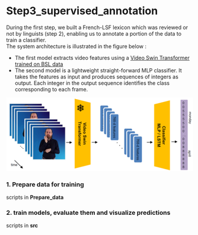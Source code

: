 # Step3_supervised_annotation
During the first step, we built a French-LSF lexicon which was reviewed or not by linguists (step 2), enabling us to annotate a portion of the data to train a classifier.  
The system architecture is illustrated in the figure below :  
- The first model extracts video features using a [Video Swin Transformer trained on BSL data](https://github.com/prajwalkr/transpellers)
-  The second model is a lightweight straight-forward MLP classifier. It takes the features as input and produces sequences of integers as output. Each integer in the output sequence identifies the class corresponding to each frame.

![schema](archi.png "Model Architecture")

### 1. Prepare data for training
scripts in **Prepare_data** 
### 2. train models, evaluate them and visualize predictions
scripts in **src**